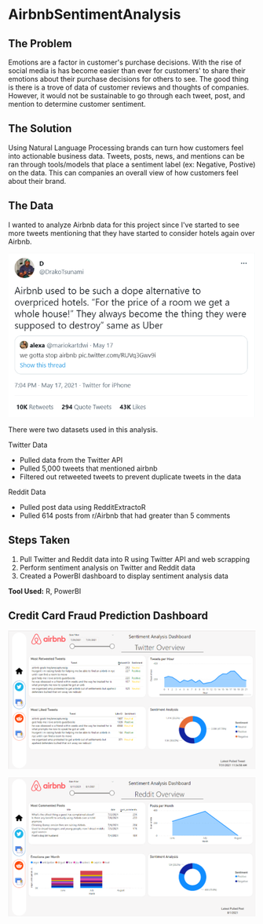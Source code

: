 # AirbnbSentimentAnalysis

## The Problem
Emotions are a factor in customer's purchase decisions. With the rise of social media is has become easier than ever for customers' to share their emotions about their purchase decisions for others to see. The good thing is there is a trove of data of customer reviews and thoughts of companies. However, it would not be sustainable to go through each tweet, post, and mention to determine customer sentiment.

## The Solution
Using Natural Language Processing brands can turn how customers feel into actionable business data. Tweets, posts, news, and mentions can be ran through tools/models that place a sentiment label (ex: Negative, Postive) on the data. This can companies an overall view of how customers feel about their brand.

## The Data
I wanted to analyze Airbnb data for this project since I've started to see more tweets mentioning that they have started to consider hotels again over Airbnb.

![AirbnbTweet](https://github.com/KianaDean/AirbnbSentimentAnalysis/blob/main/images/abnbtweet.PNG)

There were two datasets used in this analysis.

Twitter Data
* Pulled data from the Twitter API
* Pulled 5,000 tweets that mentioned airbnb
* Filtered out retweeted tweets to prevent duplicate tweets in the data

Reddit Data
* Pulled post data using RedditExtractoR
* Pulled 614 posts from r/Airbnb that had greater than 5 comments

## Steps Taken
1. Pull Twitter and Reddit data into R using Twitter API and web scrapping
2. Perform sentiment analysis on Twitter and Reddit data
3. Created a PowerBI dashboard to display sentiment analysis data

**Tool Used:** R, PowerBI

## Credit Card Fraud Prediction Dashboard
![Twitter Overview Dashboard](https://github.com/KianaDean/AirbnbSentimentAnalysis/blob/main/images/pbisentimenttwitteroverview.PNG)

![Reddit Overview Dashboard](https://github.com/KianaDean/AirbnbSentimentAnalysis/blob/main/images/pbisentimentredditoverview.PNG)
